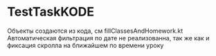# TestTaskKODE
Объекты создаются из кода, см fillClassesAndHomework.kt
Автоматическая фильтрация по дате не реализованна, так же как и фиксация скролла на ближайшем по времени уроку
